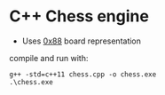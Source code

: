 # C++ Chess engine

* Uses [0x88](https://www.chessprogramming.org/0x88) board representation

compile and run with:
```
g++ -std=c++11 chess.cpp -o chess.exe 
.\chess.exe
```
